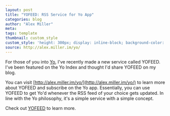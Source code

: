 ```yaml
---
layout: post
title: "YOFEED: RSS Service for Yo App"
categories: blog
author: "Alex Miller"
meta:
tags: template
thumbnail: custom_style
custom_style: 'height: 300px; display: inline-block; background-color: #8dffad;'
source: http://alex.miller.im/yo/
---
```


For those of you into [Yo](http://justyo.co), I've recently made a new service called YOFEED. I've been featured on the Yo Index and thought I'd share YOFEED on my blog.

You can visit [http://alex.miller.im/yo/](http://alex.miller.im/yo/) to learn more about YOFEED and subscribe on the Yo app. Essentially, you can use YOFEED to get Yo'd whenever the RSS feed of your choice gets updated. In line with the Yo philosophy, it's a simple service with a simple concept.

Check out [YOFEED](http://alex.miller.im/yo/) to learn more.